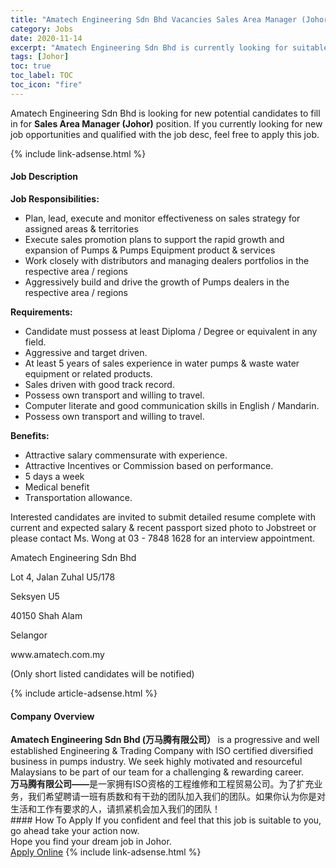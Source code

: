 ```yaml
---
title: "Amatech Engineering Sdn Bhd Vacancies Sales Area Manager (Johor)" 
category: Jobs 
date: 2020-11-14 
excerpt: "Amatech Engineering Sdn Bhd is currently looking for suitable person to fill in the Sales Area Manager (Johor) which positioned at Johor" 
tags: [Johor] 
toc: true 
toc_label: TOC 
toc_icon: "fire" 
--- 
```


<p>Amatech Engineering Sdn Bhd is looking for new potential candidates to fill in for <b>Sales Area Manager (Johor)</b> position. If you currently looking for new job opportunities and qualified with the job desc, feel free to apply this job.
</p>{% include link-adsense.html %} 
<div><div><div><h4>Job Description</h4></div></div><div><div><span><div><p><strong>Job Responsibilities:</strong></p><ul><li>Plan, lead, execute and monitor effectiveness on sales strategy for assigned areas &amp; territories</li><li>Execute sales promotion plans to support the rapid growth and expansion of Pumps &amp; Pumps Equipment product &amp; services</li><li>Work closely with distributors and managing dealers portfolios in the respective area / regions</li><li>Aggressively build and drive the growth of Pumps dealers in the respective area / regions</li></ul><p><strong>Requirements:</strong></p><ul><li>Candidate must possess at least Diploma / Degree or equivalent in any field.</li><li>Aggressive and target driven.</li><li>At least 5 years of sales experience in water pumps &amp; waste water equipment or related products.</li><li>Sales driven with good track record.</li><li>Possess own transport and willing to travel.</li><li>Computer literate and good communication skills in English / Mandarin.</li><li>Possess own transport and willing to travel.</li></ul><p><strong>Benefits:</strong></p><ul><li>Attractive salary commensurate with experience.</li><li>Attractive Incentives or Commission based on performance.</li><li>5 days a week</li><li>Medical benefit</li><li>Transportation allowance.</li></ul><p>Interested candidates are invited to submit detailed resume complete with current and expected salary &amp; recent passport sized photo to&#160;Jobstreet or please contact Ms. Wong at 03 - 7848 1628 for an interview appointment.</p><p>Amatech Engineering Sdn Bhd</p><p>Lot 4, Jalan Zuhal U5/178</p><p>Seksyen U5</p><p>40150 Shah Alam</p><p>Selangor</p><p>www.amatech.com.my</p><p>(Only short listed candidates will be notified)</p></div></span></div></div></div> 
{% include article-adsense.html %} 
<div><div><div><h4>Company Overview</h4></div></div><div><div><span><div><div>
<div><strong>Amatech Engineering Sdn Bhd (&#19975;&#39532;&#33150;&#26377;&#38480;&#20844;&#21496;&#65289;&#160;</strong>is a progressive and well established Engineering &amp; Trading Company with ISO certified diversified business in pumps industry. We seek highly motivated and resourceful Malaysians to be part of our team for a challenging &amp; rewarding career.



<div><strong>&#19975;&#39532;&#33150;&#26377;&#38480;&#20844;&#21496;&#8212;&#8212;</strong>&#26159;&#19968;&#23478;&#25317;&#26377;ISO&#36164;&#26684;&#30340;&#24037;&#31243;&#32500;&#20462;&#21644;&#24037;&#31243;&#36152;&#26131;&#20844;&#21496;&#12290;&#20026;&#20102;&#25193;&#20805;&#19994;&#21153;&#65292;&#25105;&#20204;&#24076;&#26395;&#32856;&#35831;&#19968;&#29677;&#26377;&#36136;&#25968;&#21644;&#26377;&#24178;&#21170;&#30340;&#22242;&#38431;&#21152;&#20837;&#25105;&#20204;&#30340;&#22242;&#38431;&#12290;&#22914;&#26524;&#20320;&#35748;&#20026;&#20320;&#26159;&#23545;&#29983;&#27963;&#21644;&#24037;&#20316;&#26377;&#35201;&#27714;&#30340;&#20154;&#65292;&#35831;&#25235;&#32039;&#26426;&#20250;&#21152;&#20837;&#25105;&#20204;&#30340;&#22242;&#38431;&#65281;</div>
</div>
</div></div></span></div></div></div> 
#### How To Apply 
If you confident and feel that this job is suitable to you, go ahead take your action now. <br/> 
Hope you find your dream job in Johor. <br/> 
<a href="https://www.jobstreet.com.my/en/job/sales-area-manager-johor-4424032?jobId=jobstreet-my-job-4424032&sectionRank=27&token=0~9905ab9e-829d-449f-b78a-cd5b31f688f6&fr=SRP%20View%20In%20New%20Ta" class="btn btn--info" target="_blank" rel="nofollow noopenner">Apply Online</a> 
{% include link-adsense.html %} 